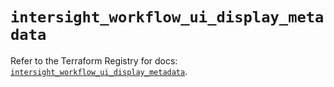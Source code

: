 # `intersight_workflow_ui_display_metadata`

Refer to the Terraform Registry for docs: [`intersight_workflow_ui_display_metadata`](https://registry.terraform.io/providers/ciscodevnet/intersight/1.0.71/docs/resources/workflow_ui_display_metadata).
